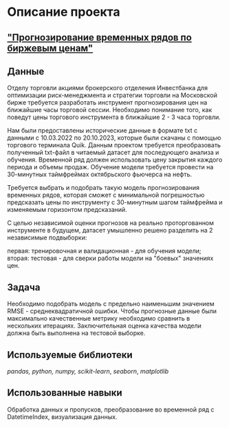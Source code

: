 # Описание проекта 
## ["Прогнозирование временных рядов по биржевым ценам"](https://github.com/AlexandreFyodorov/PortFolio/blob/main/Price_Forecasting/Futures_stocks_1_day.ipynb)

## Данные

Отделу торговли акциями брокерского отделения Инвестбанка для оптимизации риск-менеджмента и стратегии торговли на Московской бирже требуется разработать инструмент прогнозирования цен на ближайшие часы торговой сессии. Необходимо понимание того, как поведут цены торгового инструмента в ближайшие 2 - 3 часа торговли.

Нам были предоставлены исторические данные в формате txt с данными с 10.03.2022 по 20.10.2023, которые были скачаны с помощью торгового терминала Quik. Данным проектом требуется преобразовать полученный txt-файл в читаемый датасет для последующего анализа и обучения. Временной ряд должен использовать цену закрытия каждого периода и объемы продаж. Обучение модели требуется провести на 30-минутных таймфреймах октябрьского фьючерса на нефть.

Требуется выбрать и подобрать такую модель прогнозирования временных рядов, которая сможет с минимальной погрешностью предсказать цены по инструменту с 30-минутным шагом таймфрейма и изменяемым горизонтом предсказаний.

С целью независимой оценки прогнозов на реально проторгованном инструменте в будущем, датасет умышленно решено разделить на 2 независимые подвыборки:

первая: тренировочная и валидационная - для обучения модели;
вторая: тестовая - для сверки работы модели на "боевых" значениях цен.

## Задача

Необходимо подобрать модель с предельно наименьшим значением RMSE - среднеквадратичной ошибки. Чтобы прогнозные данные были максимально качественные метрику необходимо сравнить в нескольких итерациях. Заключительная оценка качества модели должна быть выполнена на тестовой выборке.

## Используемые библиотеки
*pandas,* *python,* *numpy,* *scikit-learn*, *seaborn*, *matplotlib*

## Использованные навыки

Обработка данных и пропусков, преобразование во временной ряд с DatetimeIndex,  визуализация данных. 
